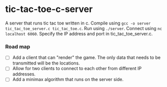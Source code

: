 # tic-tac-toe-c-server

A server that runs tic tac toe written in c. Compile using `gcc -o server tic_tac_toe_server.c tic_tac_toe.c`. Run using `./server`. Connect using `nc localhost 6060`. Specify the IP address and port in tic_tac_toe_server.c.

### Road map
-[ ] Add a client that can "render" the game. The only data that needs to be transmitted will be the locations.
-[ ] Allow for two clients to connect to each other from different IP addresses.
-[ ] Add a minimax algorithm that runs on the server side.
